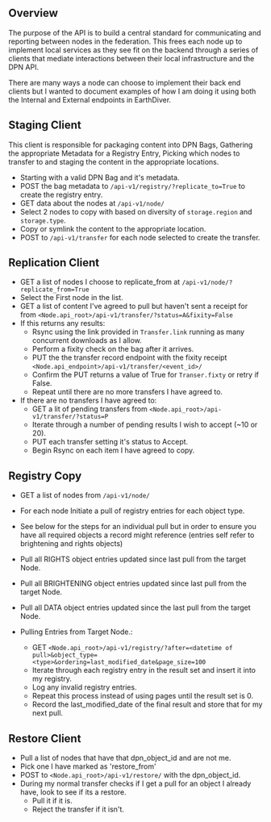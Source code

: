## Overview

The purpose of the API is to build a central standard for communicating and reporting between nodes in the federation.  This frees each node up to implement local services as they see fit on the backend through a series of clients that mediate interactions between their local infrastructure and the DPN API.

There are many ways a node can choose to implement their back end clients but I wanted to document examples of how I am doing it using both the Internal and External endpoints in EarthDiver.

## Staging Client

This client is responsible for packaging content into DPN Bags, Gathering the appropriate Metadata for a Registry Entry, Picking which nodes to transfer to and staging the content in the appropriate locations.

*  Starting with a valid DPN Bag and it's metadata.
*  POST the bag metadata to `/api-v1/registry/?replicate_to=True` to create the registry entry.
*  GET data about the nodes at `/api-v1/node/`
*  Select 2 nodes to copy with based on diversity of `storage.region` and `storage.type`.
*  Copy or symlink the content to the appropriate location.
*  POST to `/api-v1/transfer` for each node selected to create the transfer.

## Replication Client

* GET a list of nodes I choose to replicate_from at `/api-v1/node/?replicate_from=True`
* Select the First node in the list.
* GET a list of content I've agreed to pull but haven't sent a receipt for from `<Node.api_root>/api-v1/transfer/?status=A&fixity=False`
* If this returns any results:
    * Rsync using the link provided in `Transfer.link` running as many concurrent downloads as I allow.
    * Perform a fixity check on the bag after it arrives.
    * PUT the the transfer record endpoint with the fixity receipt `<Node.api_endpoint>/api-v1/transfer/<event_id>/`
    * Confirm the PUT returns a value of True for `Transer.fixty` or retry if False.
    * Repeat until there are no more transfers I have agreed to.
* If there are no transfers I have agreed to:
    * GET a lit of pending transfers from `<Node.api_root>/api-v1/transfer/?status=P`
    * Iterate through a number of pending results I wish to accept (~10 or 20).
    * PUT each transfer setting it's status to Accept.
    * Begin Rsync on each item I have agreed to copy.

## Registry Copy

* GET a list of nodes from `/api-v1/node/`
* For each node Initiate a pull of registry entries for each object type.
* See below for the steps for an individual pull but in order to ensure you have all required objects a record might reference (entries self refer to brightening and rights objects)
* Pull all RIGHTS object entries updated since last pull from the target Node.
* Pull all BRIGHTENING object entries updated since last pull from the target Node.
* Pull all DATA object entries updated since the last pull from the target Node.

* Pulling Entries from Target Node.:
    * GET `<Node.api_root>/api-v1/registry/?after=<datetime of pull>&object_type=<type>&ordering=last_modified_date&page_size=100`
    * Iterate through each registry entry in the result set and insert it into my registry.
    * Log any invalid registry entries.
    * Repeat this process instead of using pages until the result set is 0.
    * Record the last_modified_date of the final result and store that for my next pull.

## Restore Client

* Pull a list of nodes that have that dpn_object_id and are not me.
* Pick one I have marked as 'restore_from'
* POST to `<Node.api_root>/api-v1/restore/` with the dpn_object_id.
* During my normal transfer checks if I get a pull for an object I already have, look to see if its a restore.
   * Pull it if it is.
   * Reject the transfer if it isn't.